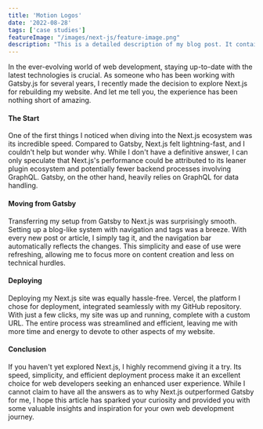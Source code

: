```yaml
---
title: 'Motion Logos'
date: '2022-08-28'
tags: ['case studies']
featureImage: "/images/next-js/feature-image.png"
description: "This is a detailed description of my blog post. It contains many words and offers insights on a specific topic."
---
```



In the ever-evolving world of web development, staying up-to-date with the latest technologies is crucial. As someone who has been working with Gatsby.js for several years, I recently made the decision to explore Next.js for rebuilding my website. And let me tell you, the experience has been nothing short of amazing.


#### The Start
One of the first things I noticed when diving into the Next.js ecosystem was its incredible speed. Compared to Gatsby, Next.js felt lightning-fast, and I couldn't help but wonder why. While I don't have a definitive answer, I can only speculate that Next.js's performance could be attributed to its leaner plugin ecosystem and potentially fewer backend processes involving GraphQL. Gatsby, on the other hand, heavily relies on GraphQL for data handling.

#### Moving from Gatsby
Transferring my setup from Gatsby to Next.js was surprisingly smooth. Setting up a blog-like system with navigation and tags was a breeze. With every new post or article, I simply tag it, and the navigation bar automatically reflects the changes. This simplicity and ease of use were refreshing, allowing me to focus more on content creation and less on technical hurdles.

#### Deploying
Deploying my Next.js site was equally hassle-free. Vercel, the platform I chose for deployment, integrated seamlessly with my GitHub repository. With just a few clicks, my site was up and running, complete with a custom URL. The entire process was streamlined and efficient, leaving me with more time and energy to devote to other aspects of my website.

#### Conclusion
If you haven't yet explored Next.js, I highly recommend giving it a try. Its speed, simplicity, and efficient deployment process make it an excellent choice for web developers seeking an enhanced user experience. While I cannot claim to have all the answers as to why Next.js outperformed Gatsby for me, I hope this article has sparked your curiosity and provided you with some valuable insights and inspiration for your own web development journey.

